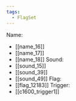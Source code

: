 ```yaml
---
tags:
  - FlagSet
---
```

Name:
- [[name_16]]
- [[name_17]]
- [[name_18]]
Sound:
- [[sound_15]]
- [[sound_39]]
- [[sound_49]]
Flag:
- [[flag_12183]]
Trigger:
- [[c1600_trigger1]]
